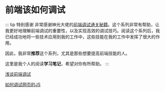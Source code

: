 # 前端该如何调试

::: tip 特别感谢
非常感谢神光大佬的[前端调试通关秘籍](https://juejin.cn/book/7070324244772716556)。这个系列非常有帮助，让我更好地理解前端调试的重要性，以及实现高效的调试技巧。阅读这个系列后，我已经成功地将一些技术应用到我的工作中，这些技能在我的工作中发挥了很大的作用。

因此，我非常**推荐**这个系列，尤其是那些想要提高前端技能的人。

这里是我个人的阅读**学习笔记**，希望对你有所帮助。
:::

[浅谈前端调试](./introduction.md)

[如何调试网页的JS](./how-to-debug-the-js-of-webpage.md)
